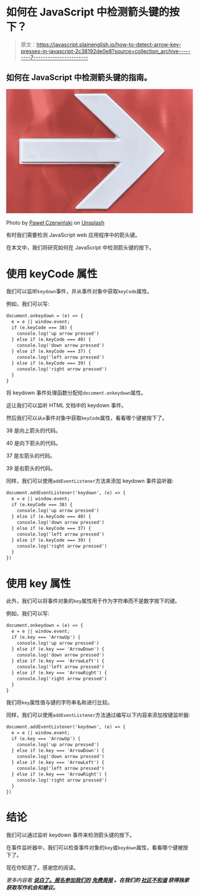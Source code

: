 # 如何在 JavaScript 中检测箭头键的按下？

> 原文：<https://javascript.plainenglish.io/how-to-detect-arrow-key-presses-in-javascript-2c38192de0e8?source=collection_archive---------7----------------------->

## 如何在 JavaScript 中检测箭头键的指南。

![](img/f208ddacdd420fc229a7a5ee271c9e00.png)

Photo by [Paweł Czerwiński](https://unsplash.com/@pawel_czerwinski?utm_source=medium&utm_medium=referral) on [Unsplash](https://unsplash.com?utm_source=medium&utm_medium=referral)

有时我们需要检测 JavaScript web 应用程序中的箭头键。

在本文中，我们将研究如何在 JavaScript 中检测箭头键的按下。

# 使用 keyCode 属性

我们可以监听`keydown`事件，并从事件对象中获取`keyCode`属性。

例如，我们可以写:

```
document.onkeydown = (e) => {
  e = e || window.event;
  if (e.keyCode === 38) {
    console.log('up arrow pressed')
  } else if (e.keyCode === 40) {
    console.log('down arrow pressed')
  } else if (e.keyCode === 37) {
    console.log('left arrow pressed')
  } else if (e.keyCode === 39) {
    console.log('right arrow pressed')
  }
}
```

将 keydown 事件处理函数分配给`document.onkeydown`属性。

这让我们可以监听 HTML 文档中的 keydown 事件。

然后我们可以从`e`事件对象中获取`keyCode`属性，看看哪个键被按下了。

38 是向上箭头的代码。

40 是向下箭头的代码。

37 是左箭头的代码。

39 是右箭头的代码。

同样，我们可以使用`addEventListener`方法来添加 keydown 事件监听器:

```
document.addEventListener('keydown', (e) => {
  e = e || window.event;
  if (e.keyCode === 38) {
    console.log('up arrow pressed')
  } else if (e.keyCode === 40) {
    console.log('down arrow pressed')
  } else if (e.keyCode === 37) {
    console.log('left arrow pressed')
  } else if (e.keyCode === 39) {
    console.log('right arrow pressed')
  }
})
```

# 使用 key 属性

此外，我们可以将事件对象的`key`属性用于作为字符串而不是数字按下的键。

例如，我们可以写:

```
document.onkeydown = (e) => {
  e = e || window.event;
  if (e.key === 'ArrowUp') {
    console.log('up arrow pressed')
  } else if (e.key === 'ArrowDown') {
    console.log('down arrow pressed')
  } else if (e.key === 'ArrowLeft') {
    console.log('left arrow pressed')
  } else if (e.key === 'ArrowRight') {
    console.log('right arrow pressed')
  }
}
```

我们将`key`属性值与键的字符串名称进行比较。

同样，我们可以使用`addEventListener`方法通过编写以下内容来添加按键监听器:

```
document.addEventListener('keydown', (e) => {
  e = e || window.event;
  if (e.key === 'ArrowUp') {
    console.log('up arrow pressed')
  } else if (e.key === 'ArrowDown') {
    console.log('down arrow pressed')
  } else if (e.key === 'ArrowLeft') {
    console.log('left arrow pressed')
  } else if (e.key === 'ArrowRight') {
    console.log('right arrow pressed')
  }
})
```

# 结论

我们可以通过监听 keydown 事件来检测箭头键的按下。

在事件监听器中，我们可以检查事件对象的`key`或`keydown`属性，看看哪个键被按下了。

现在你知道了。感谢您的阅读。

*更多内容看* [***说白了。报名参加我们的***](http://plainenglish.io/) **[***免费周报***](http://newsletter.plainenglish.io/) *。在我们的* [***社区不和谐***](https://discord.gg/GtDtUAvyhW) *获得独家获取写作机会和建议。***